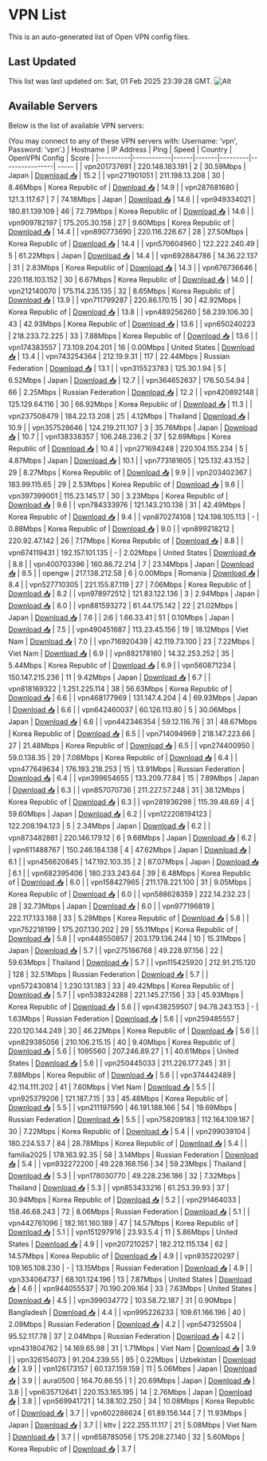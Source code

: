 # VPN List

This is an auto-generated list of Open VPN config files.

## Last Updated

This list was last updated on: Sat, 01 Feb 2025 23:39:28 GMT.
![Alt](https://repobeats.axiom.co/api/embed/186b98318ef1479477931607c1ad7d823f12451f.svg "Repobeats analytics image")

## Available Servers

Below is the list of available VPN servers:

(You may connect to any of these VPN servers with: Username: 'vpn', Password: 'vpn'.)
| Hostname | IP Address | Ping | Speed | Country | OpenVPN Config | Score |
|----------|------------|------|-------|---------|----------------| ----- |
| vpn201737691 | 220.148.183.191 | 2 | 30.59Mbps | Japan | [Download 📥](./configs/server_0_JP.ovpn) | 15.2 |
| vpn271901051 | 211.198.13.208 | 30 | 8.46Mbps | Korea Republic of | [Download 📥](./configs/server_1_KR.ovpn) | 14.9 |
| vpn287681680 | 121.3.117.67 | 7 | 74.18Mbps | Japan | [Download 📥](./configs/server_2_JP.ovpn) | 14.6 |
| vpn949334021 | 180.81.139.109 | 46 | 72.79Mbps | Korea Republic of | [Download 📥](./configs/server_3_KR.ovpn) | 14.6 |
| vpn909782197 | 175.205.30.158 | 27 | 9.60Mbps | Korea Republic of | [Download 📥](./configs/server_4_KR.ovpn) | 14.4 |
| vpn890773690 | 220.116.226.67 | 28 | 27.50Mbps | Korea Republic of | [Download 📥](./configs/server_5_KR.ovpn) | 14.4 |
| vpn570604960 | 122.222.240.49 | 5 | 61.22Mbps | Japan | [Download 📥](./configs/server_6_JP.ovpn) | 14.4 |
| vpn692884786 | 14.36.22.137 | 31 | 2.83Mbps | Korea Republic of | [Download 📥](./configs/server_7_KR.ovpn) | 14.3 |
| vpn676736646 | 220.118.103.152 | 30 | 6.67Mbps | Korea Republic of | [Download 📥](./configs/server_8_KR.ovpn) | 14.0 |
| vpn212140070 | 175.114.235.135 | 32 | 8.65Mbps | Korea Republic of | [Download 📥](./configs/server_9_KR.ovpn) | 13.9 |
| vpn711799287 | 220.86.170.15 | 30 | 42.92Mbps | Korea Republic of | [Download 📥](./configs/server_10_KR.ovpn) | 13.8 |
| vpn489256260 | 58.239.106.30 | 43 | 42.93Mbps | Korea Republic of | [Download 📥](./configs/server_11_KR.ovpn) | 13.6 |
| vpn650240223 | 218.233.72.225 | 33 | 7.88Mbps | Korea Republic of | [Download 📥](./configs/server_12_KR.ovpn) | 13.6 |
| vpn174383557 | 73.109.204.201 | 16 | 0.00Mbps | United States | [Download 📥](./configs/server_13_US.ovpn) | 13.4 |
| vpn743254364 | 212.19.9.31 | 117 | 22.44Mbps | Russian Federation | [Download 📥](./configs/server_14_RU.ovpn) | 13.1 |
| vpn315523783 | 125.30.1.94 | 5 | 6.52Mbps | Japan | [Download 📥](./configs/server_15_JP.ovpn) | 12.7 |
| vpn364652637 | 176.50.54.94 | 66 | 2.25Mbps | Russian Federation | [Download 📥](./configs/server_16_RU.ovpn) | 12.2 |
| vpn420892148 | 125.129.64.116 | 30 | 66.92Mbps | Korea Republic of | [Download 📥](./configs/server_17_KR.ovpn) | 11.3 |
| vpn237508479 | 184.22.13.208 | 25 | 4.12Mbps | Thailand | [Download 📥](./configs/server_18_TH.ovpn) | 10.9 |
| vpn357528646 | 124.219.211.107 | 3 | 35.76Mbps | Japan | [Download 📥](./configs/server_19_JP.ovpn) | 10.7 |
| vpn138338357 | 106.248.236.2 | 37 | 52.69Mbps | Korea Republic of | [Download 📥](./configs/server_20_KR.ovpn) | 10.4 |
| vpn271694248 | 220.104.155.234 | 5 | 4.87Mbps | Japan | [Download 📥](./configs/server_21_JP.ovpn) | 10.1 |
| vpn773181605 | 125.132.43.152 | 29 | 8.27Mbps | Korea Republic of | [Download 📥](./configs/server_22_KR.ovpn) | 9.9 |
| vpn203402367 | 183.99.115.65 | 29 | 2.53Mbps | Korea Republic of | [Download 📥](./configs/server_23_KR.ovpn) | 9.6 |
| vpn397399001 | 115.23.145.17 | 30 | 3.23Mbps | Korea Republic of | [Download 📥](./configs/server_24_KR.ovpn) | 9.6 |
| vpn784333976 | 121.143.210.138 | 31 | 42.49Mbps | Korea Republic of | [Download 📥](./configs/server_25_KR.ovpn) | 9.4 |
| vpn870274108 | 124.198.105.113 | - | 0.88Mbps | Korea Republic of | [Download 📥](./configs/server_26_KR.ovpn) | 9.0 |
| vpn899218212 | 220.92.47.142 | 26 | 7.17Mbps | Korea Republic of | [Download 📥](./configs/server_27_KR.ovpn) | 8.8 |
| vpn674119431 | 192.157.101.135 | - | 2.02Mbps | United States | [Download 📥](./configs/server_28_US.ovpn) | 8.8 |
| vpn400703396 | 160.86.72.214 | 7 | 23.14Mbps | Japan | [Download 📥](./configs/server_29_JP.ovpn) | 8.5 |
| opengw | 217.138.212.58 | 6 | 0.00Mbps | Romania | [Download 📥](./configs/server_30_RO.ovpn) | 8.4 |
| vpn527710305 | 221.155.87.119 | 27 | 7.06Mbps | Korea Republic of | [Download 📥](./configs/server_31_KR.ovpn) | 8.2 |
| vpn978972512 | 121.83.122.136 | 3 | 2.94Mbps | Japan | [Download 📥](./configs/server_32_JP.ovpn) | 8.0 |
| vpn881593272 | 61.44.175.142 | 22 | 21.02Mbps | Japan | [Download 📥](./configs/server_33_JP.ovpn) | 7.6 |
| 2i6 | 1.66.33.41 | 51 | 0.10Mbps | Japan | [Download 📥](./configs/server_34_JP.ovpn) | 7.5 |
| vpn490451687 | 113.23.45.156 | 19 | 18.12Mbps | Viet Nam | [Download 📥](./configs/server_35_VN.ovpn) | 7.0 |
| vpn716920439 | 42.119.73.100 | 23 | 7.22Mbps | Viet Nam | [Download 📥](./configs/server_36_VN.ovpn) | 6.9 |
| vpn882178160 | 14.32.253.252 | 35 | 5.44Mbps | Korea Republic of | [Download 📥](./configs/server_37_KR.ovpn) | 6.9 |
| vpn560871234 | 150.147.215.236 | 11 | 9.42Mbps | Japan | [Download 📥](./configs/server_38_JP.ovpn) | 6.7 |
| vpn818169322 | 1.251.225.114 | 38 | 56.63Mbps | Korea Republic of | [Download 📥](./configs/server_39_KR.ovpn) | 6.6 |
| vpn468177969 | 131.147.4.204 | 4 | 69.93Mbps | Japan | [Download 📥](./configs/server_40_JP.ovpn) | 6.6 |
| vpn642460037 | 60.126.113.80 | 5 | 30.06Mbps | Japan | [Download 📥](./configs/server_41_JP.ovpn) | 6.6 |
| vpn442346354 | 59.12.116.76 | 31 | 48.67Mbps | Korea Republic of | [Download 📥](./configs/server_42_KR.ovpn) | 6.5 |
| vpn714094969 | 218.147.223.66 | 27 | 21.48Mbps | Korea Republic of | [Download 📥](./configs/server_43_KR.ovpn) | 6.5 |
| vpn274400950 | 59.0.138.35 | 29 | 7.08Mbps | Korea Republic of | [Download 📥](./configs/server_44_KR.ovpn) | 6.4 |
| vpn477649634 | 176.193.218.253 | 15 | 13.91Mbps | Russian Federation | [Download 📥](./configs/server_45_RU.ovpn) | 6.4 |
| vpn399654655 | 133.209.77.84 | 15 | 7.89Mbps | Japan | [Download 📥](./configs/server_46_JP.ovpn) | 6.3 |
| vpn857070736 | 211.227.57.248 | 31 | 38.12Mbps | Korea Republic of | [Download 📥](./configs/server_47_KR.ovpn) | 6.3 |
| vpn281936298 | 115.39.48.69 | 4 | 59.60Mbps | Japan | [Download 📥](./configs/server_48_JP.ovpn) | 6.2 |
| vpn122208194123 | 122.208.194.123 | 5 | 2.34Mbps | Japan | [Download 📥](./configs/server_49_JP.ovpn) | 6.2 |
| vpn873482881 | 220.146.179.12 | 6 | 9.68Mbps | Japan | [Download 📥](./configs/server_50_JP.ovpn) | 6.2 |
| vpn611488767 | 150.246.184.138 | 4 | 47.62Mbps | Japan | [Download 📥](./configs/server_51_JP.ovpn) | 6.1 |
| vpn456620845 | 147.192.103.35 | 2 | 87.07Mbps | Japan | [Download 📥](./configs/server_52_JP.ovpn) | 6.1 |
| vpn682395406 | 180.233.243.64 | 39 | 6.48Mbps | Korea Republic of | [Download 📥](./configs/server_53_KR.ovpn) | 6.0 |
| vpn158427965 | 211.178.221.100 | 31 | 9.05Mbps | Korea Republic of | [Download 📥](./configs/server_54_KR.ovpn) | 6.0 |
| vpn588628359 | 222.14.232.23 | 28 | 32.73Mbps | Japan | [Download 📥](./configs/server_55_JP.ovpn) | 6.0 |
| vpn977196819 | 222.117.133.188 | 33 | 5.29Mbps | Korea Republic of | [Download 📥](./configs/server_56_KR.ovpn) | 5.8 |
| vpn752218199 | 175.207.130.202 | 29 | 55.11Mbps | Korea Republic of | [Download 📥](./configs/server_57_KR.ovpn) | 5.8 |
| vpn448550857 | 203.179.136.244 | 10 | 15.31Mbps | Japan | [Download 📥](./configs/server_58_JP.ovpn) | 5.7 |
| vpn275186768 | 49.228.97.156 | 22 | 59.63Mbps | Thailand | [Download 📥](./configs/server_59_TH.ovpn) | 5.7 |
| vpn115425920 | 212.91.215.120 | 128 | 32.51Mbps | Russian Federation | [Download 📥](./configs/server_60_RU.ovpn) | 5.7 |
| vpn572430814 | 1.230.131.183 | 33 | 49.42Mbps | Korea Republic of | [Download 📥](./configs/server_61_KR.ovpn) | 5.7 |
| vpn538324288 | 221.145.27.156 | 33 | 45.93Mbps | Korea Republic of | [Download 📥](./configs/server_62_KR.ovpn) | 5.6 |
| vpn438259507 | 94.78.243.153 | - | 1.63Mbps | Russian Federation | [Download 📥](./configs/server_63_RU.ovpn) | 5.6 |
| vpn259485557 | 220.120.144.249 | 30 | 46.22Mbps | Korea Republic of | [Download 📥](./configs/server_64_KR.ovpn) | 5.6 |
| vpn829385056 | 210.106.215.15 | 40 | 9.40Mbps | Korea Republic of | [Download 📥](./configs/server_65_KR.ovpn) | 5.6 |
| 1095560 | 207.246.89.27 | 1 | 40.61Mbps | United States | [Download 📥](./configs/server_66_US.ovpn) | 5.6 |
| vpn250445033 | 211.226.177.245 | 31 | 7.88Mbps | Korea Republic of | [Download 📥](./configs/server_67_KR.ovpn) | 5.6 |
| vpn374442489 | 42.114.111.202 | 41 | 7.60Mbps | Viet Nam | [Download 📥](./configs/server_68_VN.ovpn) | 5.5 |
| vpn925379206 | 121.187.7.15 | 33 | 45.48Mbps | Korea Republic of | [Download 📥](./configs/server_69_KR.ovpn) | 5.5 |
| vpn211197590 | 46.191.188.166 | 54 | 19.69Mbps | Russian Federation | [Download 📥](./configs/server_70_RU.ovpn) | 5.5 |
| vpn758209183 | 112.164.109.187 | 30 | 7.22Mbps | Korea Republic of | [Download 📥](./configs/server_71_KR.ovpn) | 5.4 |
| vpn299039104 | 180.224.53.7 | 84 | 28.78Mbps | Korea Republic of | [Download 📥](./configs/server_72_KR.ovpn) | 5.4 |
| familia2025 | 178.163.92.35 | 58 | 3.14Mbps | Russian Federation | [Download 📥](./configs/server_73_RU.ovpn) | 5.4 |
| vpn932272200 | 49.228.168.156 | 34 | 59.23Mbps | Thailand | [Download 📥](./configs/server_74_TH.ovpn) | 5.3 |
| vpn178030770 | 49.228.236.186 | 32 | 7.32Mbps | Thailand | [Download 📥](./configs/server_75_TH.ovpn) | 5.3 |
| vpn853433216 | 61.253.39.93 | 37 | 30.94Mbps | Korea Republic of | [Download 📥](./configs/server_76_KR.ovpn) | 5.2 |
| vpn291464033 | 158.46.68.243 | 72 | 8.06Mbps | Russian Federation | [Download 📥](./configs/server_77_RU.ovpn) | 5.1 |
| vpn442761096 | 182.161.160.189 | 47 | 14.57Mbps | Korea Republic of | [Download 📥](./configs/server_78_KR.ovpn) | 5.1 |
| vpn151297916 | 23.93.5.4 | 11 | 5.86Mbps | United States | [Download 📥](./configs/server_79_US.ovpn) | 4.9 |
| vpn207210257 | 182.212.115.134 | 62 | 14.57Mbps | Korea Republic of | [Download 📥](./configs/server_80_KR.ovpn) | 4.9 |
| vpn935220297 | 109.165.108.230 | - | 13.15Mbps | Russian Federation | [Download 📥](./configs/server_81_RU.ovpn) | 4.9 |
| vpn334064737 | 68.101.124.196 | 13 | 7.87Mbps | United States | [Download 📥](./configs/server_82_US.ovpn) | 4.6 |
| vpn944055537 | 70.190.209.164 | 33 | 7.63Mbps | United States | [Download 📥](./configs/server_83_US.ovpn) | 4.5 |
| vpn399034772 | 103.58.72.187 | 31 | 0.90Mbps | Bangladesh | [Download 📥](./configs/server_84_BD.ovpn) | 4.4 |
| vpn995226233 | 109.61.166.196 | 40 | 2.09Mbps | Russian Federation | [Download 📥](./configs/server_85_RU.ovpn) | 4.2 |
| vpn547325504 | 95.52.117.78 | 37 | 2.04Mbps | Russian Federation | [Download 📥](./configs/server_86_RU.ovpn) | 4.2 |
| vpn431804762 | 14.169.65.98 | 31 | 1.71Mbps | Viet Nam | [Download 📥](./configs/server_87_VN.ovpn) | 3.9 |
| vpn326154073 | 91.204.239.55 | 95 | 0.22Mbps | Uzbekistan | [Download 📥](./configs/server_88_UZ.ovpn) | 3.9 |
| vpn126173157 | 60.137.159.159 | 11 | 5.06Mbps | Japan | [Download 📥](./configs/server_89_JP.ovpn) | 3.9 |
| aura0500 | 164.70.86.55 | 1 | 20.69Mbps | Japan | [Download 📥](./configs/server_90_JP.ovpn) | 3.8 |
| vpn635712641 | 220.153.165.195 | 14 | 2.76Mbps | Japan | [Download 📥](./configs/server_91_JP.ovpn) | 3.8 |
| vpn569941721 | 14.38.102.250 | 34 | 10.08Mbps | Korea Republic of | [Download 📥](./configs/server_92_KR.ovpn) | 3.7 |
| vpn602286624 | 61.89.156.144 | 7 | 11.93Mbps | Japan | [Download 📥](./configs/server_93_JP.ovpn) | 3.7 |
| kttv | 222.255.11.117 | 21 | 5.08Mbps | Viet Nam | [Download 📥](./configs/server_94_VN.ovpn) | 3.7 |
| vpn658785056 | 175.208.27.140 | 32 | 5.60Mbps | Korea Republic of | [Download 📥](./configs/server_95_KR.ovpn) | 3.7 |
